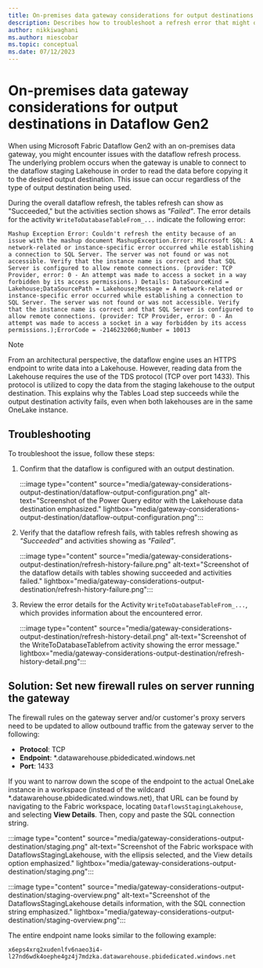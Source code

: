 ```yaml
---
title: On-premises data gateway considerations for output destinations in Dataflow Gen2
description: Describes how to troubleshoot a refresh error that might occur when trying to access an output destination through an on-premises data gateway.
author: nikkiwaghani
ms.author: miescobar
ms.topic: conceptual
ms.date: 07/12/2023
---
```


# On-premises data gateway considerations for output destinations in Dataflow Gen2

When using Microsoft Fabric Dataflow Gen2 with an on-premises data gateway, you might encounter issues with the dataflow refresh process. The underlying problem occurs when the gateway is unable to connect to the dataflow staging Lakehouse in order to read the data before copying it to the desired output destination. This issue can occur regardless of the type of output destination being used.

During the overall dataflow refresh, the tables refresh can show as "Succeeded," but the activities section shows as *"Failed"*. The error details for the activity `WriteToDatabaseTableFrom_...` indicate the following error:

```Mashup Exception Error: Couldn't refresh the entity because of an issue with the mashup document MashupException.Error: Microsoft SQL: A network-related or instance-specific error occurred while establishing a connection to SQL Server. The server was not found or was not accessible. Verify that the instance name is correct and that SQL Server is configured to allow remote connections. (provider: TCP Provider, error: 0 - An attempt was made to access a socket in a way forbidden by its access permissions.) Details: DataSourceKind = Lakehouse;DataSourcePath = Lakehouse;Message = A network-related or instance-specific error occurred while establishing a connection to SQL Server. The server was not found or was not accessible. Verify that the instance name is correct and that SQL Server is configured to allow remote connections. (provider: TCP Provider, error: 0 - An attempt was made to access a socket in a way forbidden by its access permissions.);ErrorCode = -2146232060;Number = 10013```

>[!NOTE]
>From an architectural perspective, the dataflow engine uses an HTTPS endpoint to write data into a Lakehouse. However, reading data from the Lakehouse requires the use of the TDS protocol (TCP over port 1433). This protocol is utilized to copy the data from the staging lakehouse to the output destination. This explains why the Tables Load step succeeds while the output destination activity fails, even when both lakehouses are in the same OneLake instance.

## Troubleshooting

To troubleshoot the issue, follow these steps:

1. Confirm that the dataflow is configured with an output destination.

   :::image type="content" source="media/gateway-considerations-output-destination/dataflow-output-configuration.png" alt-text="Screenshot of the Power Query editor with the Lakehouse data destination emphasized." lightbox="media/gateway-considerations-output-destination/dataflow-output-configuration.png":::

2. Verify that the dataflow refresh fails, with tables refresh showing as *"Succeeded"* and activities showing as *"Failed"*.

   :::image type="content" source="media/gateway-considerations-output-destination/refresh-history-failure.png" alt-text="Screenshot of the dataflow details with tables showing succeeded and activities failed." lightbox="media/gateway-considerations-output-destination/refresh-history-failure.png":::

3. Review the error details for the Activity `WriteToDatabaseTableFrom_...`, which provides information about the encountered error.

   :::image type="content" source="media/gateway-considerations-output-destination/refresh-history-detail.png" alt-text="Screenshot of the WriteToDatabaseTablefrom activity showing the error message." lightbox="media/gateway-considerations-output-destination/refresh-history-detail.png":::

## Solution: Set new firewall rules on server running the gateway

The firewall rules on the gateway server and/or customer's proxy servers need to be updated to allow outbound traffic from the gateway server to the following:

* **Protocol**: TCP
* **Endpoint**: *.datawarehouse.pbidedicated.windows.net
* **Port**: 1433

If you want to narrow down the scope of the endpoint to the actual OneLake instance in a workspace (instead of the wildcard *.datawarehouse.pbidedicated.windows.net), that URL can be found by navigating to the Fabric workspace, locating `DataflowsStagingLakehouse`, and selecting **View Details**. Then, copy and paste the SQL connection string.

:::image type="content" source="media/gateway-considerations-output-destination/staging.png" alt-text="Screenshot of the Fabric workspace with DataflowsStagingLakehouse, with the ellipsis selected, and the View details option emphasized." lightbox="media/gateway-considerations-output-destination/staging.png":::

:::image type="content" source="media/gateway-considerations-output-destination/staging-overview.png" alt-text="Screenshot of the DataflowsStagingLakehouse details information, with the SQL connection string emphasized." lightbox="media/gateway-considerations-output-destination/staging-overview.png":::

The entire endpoint name looks similar to the following example:

`x6eps4xrq2xudenlfv6naeo3i4-l27nd6wdk4oephe4gz4j7mdzka.datawarehouse.pbidedicated.windows.net`
